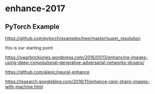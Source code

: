 # enhance-2017


## PyTorch Example
https://github.com/pytorch/examples/tree/master/super_resolution

this is our starting point


https://swarbrickjones.wordpress.com/2016/01/13/enhancing-images-using-deep-convolutional-generative-adversarial-networks-dcgans/

https://github.com/alexjc/neural-enhance

https://research.googleblog.com/2016/11/enhance-raisr-sharp-images-with-machine.html
